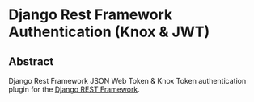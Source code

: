 Django Rest Framework Authentication (Knox & JWT)
==========

Abstract
--------

Django Rest Framework JSON Web Token & Knox Token authentication plugin for the [Django REST
Framework](http://www.django-rest-framework.org/).

